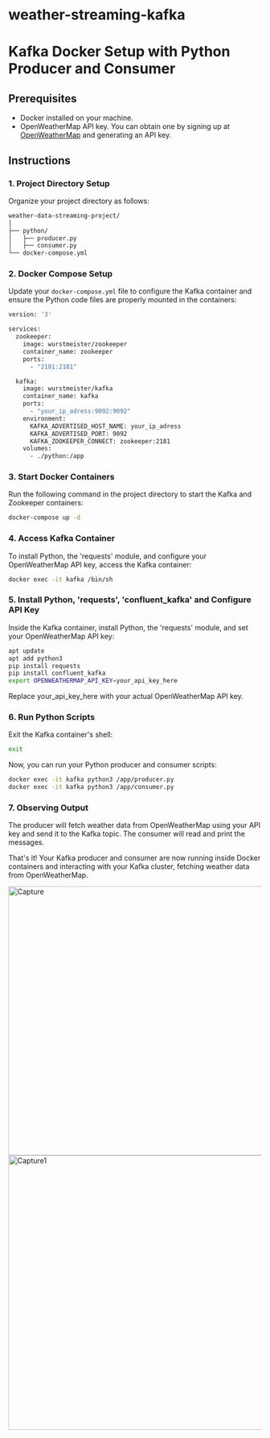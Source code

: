 # weather-streaming-kafka

# Kafka Docker Setup with Python Producer and Consumer

## Prerequisites

- Docker installed on your machine.
- OpenWeatherMap API key. You can obtain one by signing up at [OpenWeatherMap](https://openweathermap.org/api) and generating an API key.

## Instructions

### 1. Project Directory Setup

Organize your project directory as follows:

```bash
weather-data-streaming-project/
│
├── python/
│   ├── producer.py
│   ├── consumer.py
└── docker-compose.yml
```

### 2. Docker Compose Setup

Update your `docker-compose.yml` file to configure the Kafka container and ensure the Python code files are properly mounted in the containers:

```bash
version: '3'

services:
  zookeeper:
    image: wurstmeister/zookeeper
    container_name: zookeeper
    ports:
      - "2181:2181"

  kafka:
    image: wurstmeister/kafka
    container_name: kafka
    ports:
      - "your_ip_adress:9092:9092"
    environment:
      KAFKA_ADVERTISED_HOST_NAME: your_ip_adress
      KAFKA_ADVERTISED_PORT: 9092
      KAFKA_ZOOKEEPER_CONNECT: zookeeper:2181
    volumes:
      - ./python:/app
```
### 3. Start Docker Containers

Run the following command in the project directory to start the Kafka and Zookeeper containers:

```bash
docker-compose up -d
```
### 4. Access Kafka Container

To install Python, the 'requests' module, and configure your OpenWeatherMap API key, access the Kafka container:

```bash
docker exec -it kafka /bin/sh
```
### 5.  Install Python, 'requests', 'confluent_kafka' and Configure API Key

Inside the Kafka container, install Python, the 'requests' module, and set your OpenWeatherMap API key:

```bash
apt update
apt add python3
pip install requests
pip install confluent_kafka
export OPENWEATHERMAP_API_KEY=your_api_key_here
```

Replace your_api_key_here with your actual OpenWeatherMap API key.

### 6. Run Python Scripts

Exit the Kafka container's shell:

```bash
exit
```
Now, you can run your Python producer and consumer scripts:

```bash
docker exec -it kafka python3 /app/producer.py
docker exec -it kafka python3 /app/consumer.py
```
### 7. Observing Output

The producer will fetch weather data from OpenWeatherMap using your API key and send it to the Kafka topic. The consumer will read and print the messages.

That's it! Your Kafka producer and consumer are now running inside Docker containers and interacting with your Kafka cluster, fetching weather data from OpenWeatherMap.

<img width="534" alt="Capture" src="https://github.com/aybstain/weather-streaming-kafka/assets/103702856/9ac70b69-bd4f-4514-b069-c11659a48450">

<img width="545" alt="Capture1" src="https://github.com/aybstain/weather-streaming-kafka/assets/103702856/6f19ed85-62e5-4536-ad76-ec628bf61d87">















